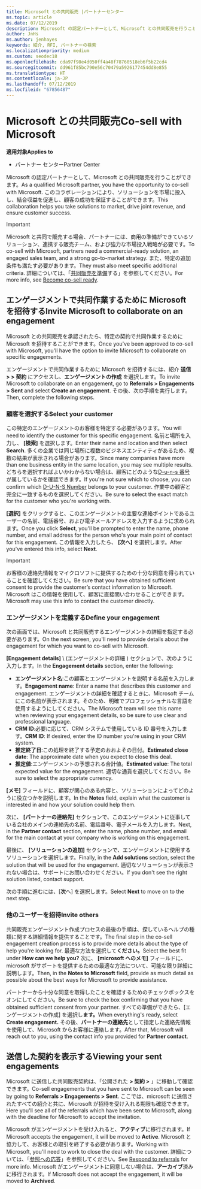 ```yaml
---
title: Microsoft との共同販売 |パートナーセンター
ms.topic: article
ms.date: 07/12/2019
description: Microsoft の認定パートナーとして、Microsoft との共同販売を行うことができます。 このコラボレーションにより、ソリューションを市場に投入し、結合収益を促進し、顧客の成功を保証することができます。
author: JnHs
ms.author: jenhayes
keywords: 紹介, RFI, パートナーの検索
ms.localizationpriority: medium
ms.custom: seodec18
ms.openlocfilehash: cda97f98e4d050ff4a48f78760518eb6f5b22cd4
ms.sourcegitcommit: dd961f85bc790e56c70479a5926177454dd8e855
ms.translationtype: HT
ms.contentlocale: ja-JP
ms.lasthandoff: 07/12/2019
ms.locfileid: "67856487"
---
```

# <a name="co-sell-with-microsoft"></a><span data-ttu-id="eec56-105">Microsoft との共同販売</span><span class="sxs-lookup"><span data-stu-id="eec56-105">Co-sell with Microsoft</span></span>

<span data-ttu-id="eec56-106">**適用対象**</span><span class="sxs-lookup"><span data-stu-id="eec56-106">**Applies to**</span></span>

-  <span data-ttu-id="eec56-107">パートナー センター</span><span class="sxs-lookup"><span data-stu-id="eec56-107">Partner Center</span></span>

<span data-ttu-id="eec56-108">Microsoft の認定パートナーとして、Microsoft との共同販売を行うことができます。</span><span class="sxs-lookup"><span data-stu-id="eec56-108">As a qualified Microsoft partner, you have the opportunity to co-sell with Microsoft.</span></span> <span data-ttu-id="eec56-109">このコラボレーションにより、ソリューションを市場に投入し、結合収益を促進し、顧客の成功を保証することができます。</span><span class="sxs-lookup"><span data-stu-id="eec56-109">This collaboration helps you take solutions to market, drive joint revenue, and ensure customer success.</span></span>

> [!IMPORTANT]
> <span data-ttu-id="eec56-110">Microsoft と共同で販売する場合、パートナーには、商用の準備ができているソリューション、連携する販売チーム、および強力な市場投入戦略が必要です。</span><span class="sxs-lookup"><span data-stu-id="eec56-110">To co-sell with Microsoft, partners need a commercial-ready solution, an engaged sales team, and a strong go-to-market strategy.</span></span> <span data-ttu-id="eec56-111">また、特定の追加条件も満たす必要があります。</span><span class="sxs-lookup"><span data-stu-id="eec56-111">They must also meet specific additional criteria.</span></span> <span data-ttu-id="eec56-112">詳細については、「[共同販売を準備](https://partner.microsoft.com/reach-customers/selling-with-microsoft#become-ready)する」を参照してください。</span><span class="sxs-lookup"><span data-stu-id="eec56-112">For more info, see [Become co-sell ready](https://partner.microsoft.com/reach-customers/selling-with-microsoft#become-ready).</span></span>

## <a name="invite-microsoft-to-collaborate-on-an-engagement"></a><span data-ttu-id="eec56-113">エンゲージメントで共同作業するために Microsoft を招待する</span><span class="sxs-lookup"><span data-stu-id="eec56-113">Invite Microsoft to collaborate on an engagement</span></span>

<span data-ttu-id="eec56-114">Microsoft との共同販売を承認されたら、特定の契約で共同作業するために Microsoft を招待することができます。</span><span class="sxs-lookup"><span data-stu-id="eec56-114">Once you've been approved to co-sell with Microsoft, you'll have the option to invite Microsoft to collaborate on specific engagements.</span></span>

<span data-ttu-id="eec56-115">エンゲージメントで共同作業するために Microsoft を招待するには、紹介 **送信 > > 契約** にアクセスし、**エンゲージメントの作成** を選択します。</span><span class="sxs-lookup"><span data-stu-id="eec56-115">To invite Microsoft to collaborate on an engagement, go to **Referrals > Engagements > Sent** and select **Create an engagement**.</span></span> <span data-ttu-id="eec56-116">その後、次の手順を実行します。</span><span class="sxs-lookup"><span data-stu-id="eec56-116">Then, complete the following steps.</span></span>

### <a name="select-your-customer"></a><span data-ttu-id="eec56-117">顧客を選択する</span><span class="sxs-lookup"><span data-stu-id="eec56-117">Select your customer</span></span>

<span data-ttu-id="eec56-118">この特定のエンゲージメントのお客様を特定する必要があります。</span><span class="sxs-lookup"><span data-stu-id="eec56-118">You will need to identify the customer for this specific engagement.</span></span> <span data-ttu-id="eec56-119">名前と場所を入力し、 **[検索]** を選択します。</span><span class="sxs-lookup"><span data-stu-id="eec56-119">Enter their name and location and then select **Search**.</span></span> <span data-ttu-id="eec56-120">多くの企業では同じ場所に複数のビジネスエンティティがあるため、複数の結果が表示される場合があります。</span><span class="sxs-lookup"><span data-stu-id="eec56-120">Since many companies have more than one business entity in the same location, you may see multiple results.</span></span> <span data-ttu-id="eec56-121">どちらを選択すればよいかわからない場合は、顧客にどのような[D-u-n-s 番号](https://www.dnb.com/duns-number.html)が属しているかを確認できます。</span><span class="sxs-lookup"><span data-stu-id="eec56-121">If you're not sure which to choose, you can confirm which [D-U-N-S Number](https://www.dnb.com/duns-number.html) belongs to your customer.</span></span> <span data-ttu-id="eec56-122">作業中の顧客と完全に一致するものを選択してください。</span><span class="sxs-lookup"><span data-stu-id="eec56-122">Be sure to select the exact match for the customer who you're working with.</span></span> 

<span data-ttu-id="eec56-123">**[選択]** をクリックすると、このエンゲージメントの主要な連絡ポイントであるユーザーの名前、電話番号、および電子メールアドレスを入力するように求められます。</span><span class="sxs-lookup"><span data-stu-id="eec56-123">Once you click **Select**, you'll be prompted to enter the name, phone number, and email address for the person who's your main point of contact for this engagement.</span></span> <span data-ttu-id="eec56-124">この情報を入力したら、 **[次へ]** を選択します。</span><span class="sxs-lookup"><span data-stu-id="eec56-124">After you've entered this info, select **Next**.</span></span>

> [!IMPORTANT]
> <span data-ttu-id="eec56-125">お客様の連絡先情報をマイクロソフトに提供するための十分な同意を得られていることを確認してください。</span><span class="sxs-lookup"><span data-stu-id="eec56-125">Be sure that you have obtained sufficient consent to provide the customer’s contact information to Microsoft.</span></span> <span data-ttu-id="eec56-126">Microsoft はこの情報を使用して、顧客に直接問い合わせることができます。</span><span class="sxs-lookup"><span data-stu-id="eec56-126">Microsoft may use this info to contact the customer directly.</span></span>

### <a name="define-your-engagement"></a><span data-ttu-id="eec56-127">エンゲージメントを定義する</span><span class="sxs-lookup"><span data-stu-id="eec56-127">Define your engagement</span></span>

<span data-ttu-id="eec56-128">次の画面では、Microsoft と共同販売するエンゲージメントの詳細を指定する必要があります。</span><span class="sxs-lookup"><span data-stu-id="eec56-128">On the next screen, you'll need to provide details about the engagement for which you want to co-sell with Microsoft.</span></span>

<span data-ttu-id="eec56-129">**[Engagement details]** \ (エンゲージメントの詳細 \) セクションで、次のように入力します。</span><span class="sxs-lookup"><span data-stu-id="eec56-129">In the **Engagement details** section, enter the following:</span></span>
- <span data-ttu-id="eec56-130">**エンゲージメント名**:この顧客とエンゲージメントを説明する名前を入力します。</span><span class="sxs-lookup"><span data-stu-id="eec56-130">**Engagement name**: Enter a name that describes this customer and engagement.</span></span> <span data-ttu-id="eec56-131">エンゲージメントの詳細を確認するときに、Microsoft チームにこの名前が表示されます。そのため、明確でプロフェッショナルな言語を使用するようにしてください。</span><span class="sxs-lookup"><span data-stu-id="eec56-131">The Microsoft team will see this name when reviewing your engagement details, so be sure to use clear and professional language.</span></span>
- <span data-ttu-id="eec56-132">**CRM ID**:必要に応じて、CRM システムで使用している ID 番号を入力します。</span><span class="sxs-lookup"><span data-stu-id="eec56-132">**CRM ID**: If desired, enter the ID number you're using in your CRM system.</span></span>
- <span data-ttu-id="eec56-133">**推定終了日**:この処理を終了する予定のおおよその日付。</span><span class="sxs-lookup"><span data-stu-id="eec56-133">**Estimated close date**: The approximate date when you expect to close this deal.</span></span>
- <span data-ttu-id="eec56-134">**推定値**:エンゲージメントの予想される合計値。</span><span class="sxs-lookup"><span data-stu-id="eec56-134">**Estimated value**: The total expected value for the engagement.</span></span> <span data-ttu-id="eec56-135">適切な通貨を選択してください。</span><span class="sxs-lookup"><span data-stu-id="eec56-135">Be sure to select the appropriate currency.</span></span>

<span data-ttu-id="eec56-136">**[メモ]** フィールドに、顧客が関心のある内容と、ソリューションによってどのように役立つかを説明します。</span><span class="sxs-lookup"><span data-stu-id="eec56-136">In the **Notes** field, explain what the customer is interested in and how your solution could help them.</span></span>

 <span data-ttu-id="eec56-137">次に、 **[パートナーの連絡先]** セクションで、このエンゲージメントに従事している会社のメインの連絡先の名前、電話番号、電子メールを入力します。</span><span class="sxs-lookup"><span data-stu-id="eec56-137">Next, in the **Partner contact** section, enter the name, phone number, and email for the main contact at your company who is working on this engagement.</span></span>

<span data-ttu-id="eec56-138">最後に、 **[ソリューションの追加]** セクションで、エンゲージメントに使用するソリューションを選択します。</span><span class="sxs-lookup"><span data-stu-id="eec56-138">Finally, in the **Add solutions** section, select the solution that will be used for the engagement.</span></span> <span data-ttu-id="eec56-139">適切なソリューションが表示されない場合は、サポートにお問い合わせください。</span><span class="sxs-lookup"><span data-stu-id="eec56-139">If you don't see the right solution listed, contact support.</span></span>

<span data-ttu-id="eec56-140">次の手順に進むには、[**次**へ] を選択します。</span><span class="sxs-lookup"><span data-stu-id="eec56-140">Select **Next** to move on to the next step.</span></span>

### <a name="invite-others"></a><span data-ttu-id="eec56-141">他のユーザーを招待</span><span class="sxs-lookup"><span data-stu-id="eec56-141">Invite others</span></span>

<span data-ttu-id="eec56-142">共同販売エンゲージメント作成プロセスの最後の手順は、探しているヘルプの種類に関する詳細情報を提供することです。</span><span class="sxs-lookup"><span data-stu-id="eec56-142">The final step in the co-sell engagement creation process is to provide more details about the type of help you're looking for.</span></span> <span data-ttu-id="eec56-143">最適な方法を選択して**ください。**</span><span class="sxs-lookup"><span data-stu-id="eec56-143">Select the best fit under **How can we help you?**</span></span> <span data-ttu-id="eec56-144">次に、 **[microsoft へのメモ]** フィールドに、microsoft がサポートを提供するための最適な方法について、可能な限り詳細に説明します。</span><span class="sxs-lookup"><span data-stu-id="eec56-144">Then, in the **Notes to Microsoft** field, provide as much detail as possible about the best ways for Microsoft to provide assistance.</span></span>

<span data-ttu-id="eec56-145">パートナーから十分な同意を取得したことを確認するためのチェックボックスをオンにしてください。</span><span class="sxs-lookup"><span data-stu-id="eec56-145">Be sure to check the box confirming that you have obtained sufficient consent from your partner.</span></span> <span data-ttu-id="eec56-146">すべての準備ができたら、[エンゲージメントの作成] を選択し**ます。**</span><span class="sxs-lookup"><span data-stu-id="eec56-146">When everything's ready, select **Create engagement.**</span></span> <span data-ttu-id="eec56-147">その後、**パートナーの連絡先**として指定した連絡先情報を使用して、Microsoft からお客様に連絡します。</span><span class="sxs-lookup"><span data-stu-id="eec56-147">After that, Microsoft will reach out to you, using the contact info you provided for **Partner contact**.</span></span>

## <a name="viewing-your-sent-engagements"></a><span data-ttu-id="eec56-148">送信した契約を表示する</span><span class="sxs-lookup"><span data-stu-id="eec56-148">Viewing your sent engagements</span></span>

<span data-ttu-id="eec56-149">Microsoft に送信した共同販売契約は、「公開された **> 契約 >** 」に移動して確認できます。</span><span class="sxs-lookup"><span data-stu-id="eec56-149">Co-sell engagements that you have sent to Microsoft can be seen by going to **Referrals > Engagements > Sent**.</span></span> <span data-ttu-id="eec56-150">ここでは、microsoft に送信されたすべての紹介と共に、Microsoft が招待を受け入れる期限も確認できます。</span><span class="sxs-lookup"><span data-stu-id="eec56-150">Here you'll see all of the referrals which have been sent to Microsoft, along with the deadline for Microsoft to accept the invitation.</span></span>

<span data-ttu-id="eec56-151">Microsoft がエンゲージメントを受け入れると、**アクティブ**に移行されます。</span><span class="sxs-lookup"><span data-stu-id="eec56-151">If Microsoft accepts the engagement, it will be moved to **Active**.</span></span> <span data-ttu-id="eec56-152">Microsoft と協力して、お客様との取引を終了する必要があります。</span><span class="sxs-lookup"><span data-stu-id="eec56-152">Working with Microsoft, you'll need to work to close the deal with the customer.</span></span> <span data-ttu-id="eec56-153">詳細については、「[参照への応答](responding-to-referrals.md)」を参照してください。</span><span class="sxs-lookup"><span data-stu-id="eec56-153">See [Respond to referrals](responding-to-referrals.md) for more info.</span></span> <span data-ttu-id="eec56-154">Microsoft がエンゲージメントに同意しない場合は、**アーカイブ**済みに移行されます。</span><span class="sxs-lookup"><span data-stu-id="eec56-154">If Microsoft does not accept the engagement, it will be moved to **Archived**.</span></span>
